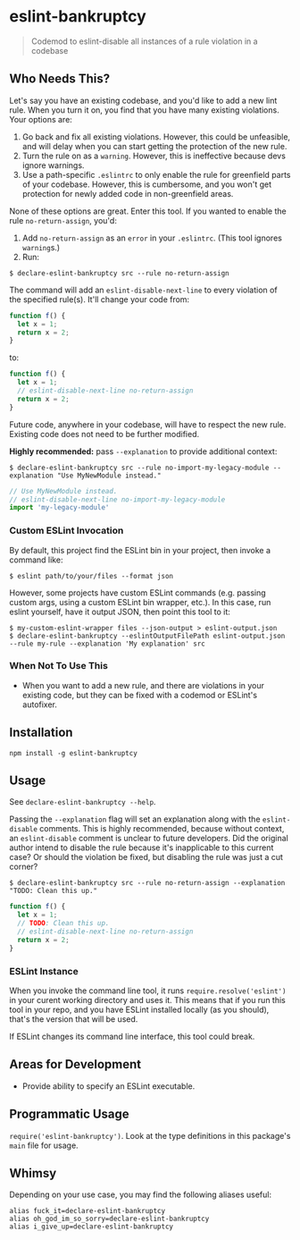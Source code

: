 # eslint-bankruptcy
> Codemod to eslint-disable all instances of a rule violation in a codebase

## Who Needs This?
Let's say you have an existing codebase, and you'd like to add a new lint rule. When you turn it on, you find that you have many existing violations. Your options are:

1. Go back and fix all existing violations. However, this could be unfeasible, and will delay when you can start getting the protection of the new rule.
1. Turn the rule on as a `warning`. However, this is ineffective because devs ignore warnings.
1. Use a path-specific `.eslintrc` to only enable the rule for greenfield parts of your codebase. However, this is cumbersome, and you won't get protection for newly added code in non-greenfield areas.

None of these options are great. Enter this tool. If you wanted to enable the rule `no-return-assign`, you'd:

1. Add `no-return-assign` as an `error` in your `.eslintrc`. (This tool ignores `warning`s.)
1. Run:
  ```
  $ declare-eslint-bankruptcy src --rule no-return-assign
  ```

The command will add an `eslint-disable-next-line` to every violation of the specified rule(s). It'll change your code from:

```js
function f() {
  let x = 1;
  return x = 2;
}
```

to:

```js
function f() {
  let x = 1;
  // eslint-disable-next-line no-return-assign
  return x = 2;
}
```

Future code, anywhere in your codebase, will have to respect the new rule. Existing code does not need to be further modified.

**Highly recommended:** pass `--explanation` to provide additional context:

```
$ declare-eslint-bankruptcy src --rule no-import-my-legacy-module --explanation "Use MyNewModule instead."
```

```js
// Use MyNewModule instead.
// eslint-disable-next-line no-import-my-legacy-module
import 'my-legacy-module'
```

### Custom ESLint Invocation
By default, this project find the ESLint bin in your project, then invoke a command like:

```
$ eslint path/to/your/files --format json
```

However, some projects have custom ESLint commands (e.g. passing custom args, using a custom ESLint bin wrapper, etc.). In this case, run eslint yourself, have it output JSON, then point this tool to it:

```
$ my-custom-eslint-wrapper files --json-output > eslint-output.json
$ declare-eslint-bankruptcy --eslintOutputFilePath eslint-output.json --rule my-rule --explanation 'My explanation' src
```

### When Not To Use This
* When you want to add a new rule, and there are violations in your existing code, but they can be fixed with a codemod or ESLint's autofixer.

## Installation
```
npm install -g eslint-bankruptcy
```

## Usage
See `declare-eslint-bankruptcy --help`.

Passing the `--explanation` flag will set an explanation along with the `eslint-disable` comments. This is highly recommended, because without context, an `eslint-disable` comment is unclear to future developers. Did the original author intend to disable the rule because it's inapplicable to this current case? Or should the violation be fixed, but disabling the rule was just a cut corner?

```
$ declare-eslint-bankruptcy src --rule no-return-assign --explanation "TODO: Clean this up."
```

```js
function f() {
  let x = 1;
  // TODO: Clean this up.
  // eslint-disable-next-line no-return-assign
  return x = 2;
}
```

### ESLint Instance
When you invoke the command line tool, it runs `require.resolve('eslint')` in your curent working directory and uses it. This means that if you run this tool in your repo, and you have ESLint installed locally (as you should), that's the version that will be used.

If ESLint changes its command line interface, this tool could break.

## Areas for Development
* Provide ability to specify an ESLint executable.

## Programmatic Usage
`require('eslint-bankruptcy')`. Look at the type definitions in this package's `main` file for usage.

## Whimsy
Depending on your use case, you may find the following aliases useful:

```
alias fuck_it=declare-eslint-bankruptcy
alias oh_god_im_so_sorry=declare-eslint-bankruptcy
alias i_give_up=declare-eslint-bankruptcy
```